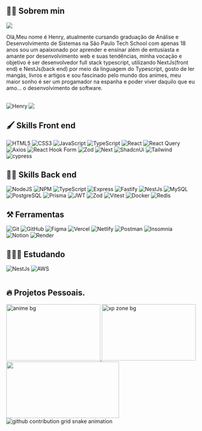  <h2>🧑🏽 Sobrem min </h2>
<img src='https://komarev.com/ghpvc/?username=Henrytos&label=Profile%20views&color=8200db&style=flat'>
<p>
 Olá,Meu nome é Henry, atualmente cursando graduação de Análise e Desenvolvimento de Sistemas na São Paulo Tech School com apenas 18 anos 
sou um apaixonado por aprender e ensinar além de entusiasta e amante por desenvolvimento web e suas tendências, minha vocação e objetivo é ser desenvolvedor full stack typescript, utilizando NextJs(front end) e NestJs(back end) por meio da linguagem do Typescript, gosto de ler mangás, livros e artigos e sou fascinado pelo mundo dos animes, meu maior sonho é ser um progamador na espanha e poder viver daquilo que eu amo... o desenvolvimento de software.

</p>
<br/>

<div>
 <img align="left" src="https://github-readme-stats.vercel.app/api/top-langs?username=Henrytos&show_icons=true&locale=en&layout=compact&theme=midnight-purple" alt="Henry" />

<img src="https://github-readme-stats.vercel.app/api?username=Henrytos&show_icons=true&theme=dracula" >
</div>



<div style="display: inline-block">

<h2>🖌️ Skills Front end</h2>

![HTML5](https://img.shields.io/badge/HTML5-E34F26?style=for-the-badge&logo=html5&logoColor=white)
![CSS3](https://img.shields.io/badge/CSS3-1572B6?style=for-the-badge&logo=css3&logoColor=white)
![JavaScript](https://img.shields.io/badge/JavaScript-F7DF1E?style=for-the-badge&logo=javascript&logoColor=black)
![TypeScript](https://img.shields.io/badge/TypeScript-007ACC?style=for-the-badge&logo=typescript&logoColor=white)
![React](https://img.shields.io/badge/React-20232A?style=for-the-badge&logo=react&logoColor=61DAFB)
![React Query](https://img.shields.io/badge/-React%20Query-FF4154?style=for-the-badge&logo=react%20query&logoColor=white)
![Axios](https://img.shields.io/badge/axios-671ddf?&style=for-the-badge&logo=axios&logoColor=white)
![React Hook Form](https://img.shields.io/badge/React%20Hook%20Form-%23EC5990.svg?style=for-the-badge&logo=reacthookform&logoColor=white)
![Zod](https://img.shields.io/badge/zod-%233068b7.svg?style=for-the-badge&logo=zod&logoColor=white)
![Next](https://img.shields.io/badge/Next-black?style=for-the-badge&logo=next.js&logoColor=white)
![ShadcnUi](https://img.shields.io/badge/shadcn%2Fui-000000?style=for-the-badge&logo=shadcnui&logoColor=white)
![Tailwind](https://img.shields.io/badge/tailwindcss-%2338B2AC.svg?style=for-the-badge&logo=tailwind-css&logoColor=white)
![cypress](https://img.shields.io/badge/-cypress-%23E5E5E5?style=for-the-badge&logo=cypress&logoColor=058a5e)


<h2>🧑‍💻 Skills Back end</h2>

![NodeJS](https://img.shields.io/badge/node.js-6DA55F?style=for-the-badge&logo=node.js&logoColor=white)
![NPM](https://img.shields.io/badge/npm-CB3837?style=for-the-badge&logo=npm&logoColor=white)
![TypeScript](https://img.shields.io/badge/TypeScript-007ACC?style=for-the-badge&logo=typescript&logoColor=white)
![Express](https://img.shields.io/badge/express.js-%23404d59.svg?style=for-the-badge&logo=express&logoColor=%2361DAFB)
![Fastify](https://img.shields.io/badge/fastify-%23000000.svg?style=for-the-badge&logo=fastify&logoColor=white)
![NestJs](https://img.shields.io/badge/nestjs-E0234E?style=for-the-badge&logo=nestjs&logoColor=white)
![MySQL](https://img.shields.io/badge/MySQL-00000F?style=for-the-badge&logo=mysql&logoColor=white)
![PostgreSQL](https://img.shields.io/badge/PostgreSQL-000?style=for-the-badge&logo=postgresql)
![Prisma](https://img.shields.io/badge/Prisma-3982CE?style=for-the-badge&logo=Prisma&logoColor=white)
![JWT](https://img.shields.io/badge/JWT-black?style=for-the-badge&logo=JSON%20web%20tokens)
![Zod](https://img.shields.io/badge/zod-%233068b7.svg?style=for-the-badge&logo=zod&logoColor=white)
![Vitest](https://img.shields.io/badge/Vitest-%236E9F18?style=for-the-badge&logo=Vitest&logoColor=%23fcd703)
![Docker](https://img.shields.io/badge/docker-%230db7ed.svg?style=for-the-badge&logo=docker&logoColor=white)
![Redis](https://img.shields.io/badge/redis-%23DD0031.svg?style=for-the-badge&logo=redis&logoColor=white)


<h2>⚒️ Ferramentas</h2>

![Git](https://img.shields.io/badge/GIT-E44C30?style=for-the-badge&logo=git&logoColor=white)
![GitHub](https://img.shields.io/badge/github-%23121011.svg?style=for-the-badge&logo=github&logoColor=white)
![Figma](https://img.shields.io/badge/Figma-F24E1E?style=for-the-badge&logo=figma&logoColor=white)
![Vercel](https://img.shields.io/badge/vercel-%23000000.svg?style=for-the-badge&logo=vercel&logoColor=white)
![Netlify](https://img.shields.io/badge/netlify-%23000000.svg?style=for-the-badge&logo=netlify&logoColor=#00C7B7)
![Postman](https://img.shields.io/badge/Postman-FF6C37?style=for-the-badge&logo=postman&logoColor=white)
![Insomnia](https://img.shields.io/badge/Insomnia-black?style=for-the-badge&logo=insomnia&logoColor=5849BE)
![Notion](https://img.shields.io/badge/Notion-%23000000.svg?style=for-the-badge&logo=notion&logoColor=white)
![Render](https://img.shields.io/badge/Render-46E3B7?style=for-the-badge&logo=render&logoColor=white)

<h2>🧑🏽‍💻 Estudando</h2>


![NestJs](https://img.shields.io/badge/nestjs-E0234E?style=for-the-badge&logo=nestjs&logoColor=white)
![AWS](https://img.shields.io/badge/AWS-%23FF9900.svg?style=for-the-badge&logo=amazon-aws&logoColor=white)

</div>


 ## 🔥 Projetos Pessoais.
<div>
  <a href="https://github.com/Henrytos/anime-recommendation" targer="_blank">
    <img width="250" height="150"  src="https://github.com/user-attachments/assets/bac8efac-1f5e-4f63-94d7-a6c6a6a96b98" alt="anime bg"/>
  </a> 

  <a href="https://github.com/Henrytos/xp-zone" targer="_blank">
    <img width="250" height="150" src="https://lh3.googleusercontent.com/pw/AP1GczMyJ501PoQvkvVUS2EqAx7mvJ2B39gkofi0J7KOrvAGhSBx1TN6nZ8YsMnPkwoZ4ci1EM3FVO4hDxMVU1garUrUSwSS4UrK4lyEbvUwIdmlET5lcZCmff_K_PGEnBtYgvNwv1aqcBOr2do0_iowBBvy4w=w1713-h963-s-no?authuser=0" alt="xp zone bg"/>
  </a>

  <a href="https://github.com/Henrytos/Busca-Solidaria" targer="_blank">
    <img width="300" height="150" src="https://lh3.googleusercontent.com/pw/AP1GczN4daYjxnOvi4qgxIFKCwf8jBQJo11bdljuvyc9T-twIf2oQsG-3MZE1TTtOLBdSf7ixCIzujvteZrpC1RypMx2ge-1cmbwb7gutXkHcRKja1V0U1mwspdEtoDkX583bfmogKE0qpyoPVny1clVKHIjcw=w1854-h783-s-no?authuser=1" />  
  </a>


</div>



  
<picture>
  <source media="(prefers-color-scheme: dark)" srcset="https://raw.githubusercontent.com/Henrytos/Henrytos/output/github-contribution-grid-snake-dark.svg">
  <source media="(prefers-color-scheme: light)" srcset="https://raw.githubusercontent.com/Henrytos/Henrytos/output/github-contribution-grid-snake.svg">
  <img alt="github contribution grid snake animation" src="https://raw.githubusercontent.com/Henrytos/Henrytos/output/github-contribution-grid-snake.svg">
</picture>


